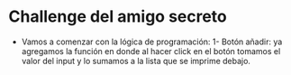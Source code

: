 <h1>Challenge del amigo secreto</h1>

- Vamos a comenzar con la lógica de programación:
  1- Botón añadir: ya agregamos la función en donde al hacer click en el botón tomamos el valor del input y lo sumamos a la lista que se imprime debajo.
